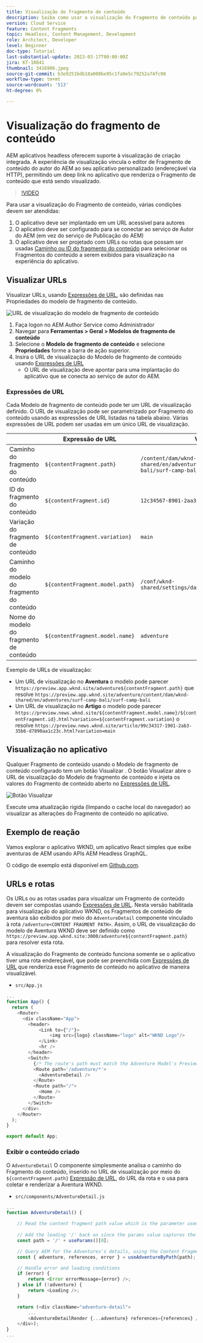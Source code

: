 ```yaml
---
title: Visualização do fragmento de conteúdo
description: Saiba como usar a visualização do Fragmento de conteúdo para todos os autores para ver rapidamente como as alterações de conteúdo afetam suas experiências AEM headless.
version: Cloud Service
feature: Content Fragments
topic: Headless, Content Management, Development
role: Architect, Developer
level: Beginner
doc-type: Tutorial
last-substantial-update: 2023-03-17T00:00:00Z
jira: KT-10841
thumbnail: 3416906.jpeg
source-git-commit: b3e9251bdb18a008be95c1fa9e5c79252a74fc98
workflow-type: tm+mt
source-wordcount: '513'
ht-degree: 0%

---
```



# Visualização do fragmento de conteúdo

AEM aplicativos headless oferecem suporte à visualização de criação integrada. A experiência de visualização vincula o editor de Fragmento de conteúdo do autor do AEM ao seu aplicativo personalizado (endereçável via HTTP), permitindo um deep link no aplicativo que renderiza o Fragmento de conteúdo que está sendo visualizado.

>[!VIDEO](https://video.tv.adobe.com/v/3416906?quality=12&learn=on)

Para usar a visualização do Fragmento de conteúdo, várias condições devem ser atendidas:

1. O aplicativo deve ser implantado em um URL acessível para autores
1. O aplicativo deve ser configurado para se conectar ao serviço de Autor do AEM (em vez do serviço de Publicação do AEM)
1. O aplicativo deve ser projetado com URLs ou rotas que possam ser usadas [Caminho ou ID do fragmento do conteúdo](#url-expressions) para selecionar os Fragmentos do conteúdo a serem exibidos para visualização na experiência do aplicativo.

## Visualizar URLs

Visualizar URLs, usando [Expressões de URL](#url-expressions), são definidas nas Propriedades do modelo de fragmento de conteúdo.

![URL de visualização do modelo de fragmento de conteúdo](./assets/preview/cf-model-preview-url.png)

1. Faça logon no AEM Author Service como Administrador
1. Navegar para __Ferramentas > Geral > Modelos de fragmento de conteúdo__
1. Selecione o __Modelo de fragmento de conteúdo__ e selecione __Propriedades__ forme a barra de ação superior.
1. Insira o URL de visualização do Modelo de fragmento de conteúdo usando [Expressões de URL](#url-expressions)
   + O URL de visualização deve apontar para uma implantação do aplicativo que se conecta ao serviço de autor do AEM.

### Expressões de URL

Cada Modelo de fragmento de conteúdo pode ter um URL de visualização definido. O URL de visualização pode ser parametrizado por Fragmento do conteúdo usando as expressões de URL listadas na tabela abaixo. Várias expressões de URL podem ser usadas em um único URL de visualização.

|  | Expressão de URL | Valor |
| --------------------------------------- | ----------------------------------- | ----------- |
| Caminho do fragmento do conteúdo | `${contentFragment.path}` | `/content/dam/wknd-shared/en/adventures/surf-camp-bali/surf-camp-bali` |
| ID do fragmento do conteúdo | `${contentFragment.id}` | `12c34567-8901-2aa3-45b6-d7890aa1c23c` |
| Variação do fragmento de conteúdo | `${contentFragment.variation}` | `main` |
| Caminho do modelo do fragmento do conteúdo | `${contentFragment.model.path}` | `/conf/wknd-shared/settings/dam/cfm/models/adventure` |
| Nome do modelo do fragmento de conteúdo | `${contentFragment.model.name}` | `adventure` |

Exemplo de URLs de visualização:

+ Um URL de visualização no __Aventura__ o modelo pode parecer `https://preview.app.wknd.site/adventure${contentFragment.path}` que resolve `https://preview.app.wknd.site/adventure/content/dam/wknd-shared/en/adventures/surf-camp-bali/surf-camp-bali`
+ Um URL de visualização no __Artigo__ o modelo pode parecer `https://preview.news.wknd.site/${contentFragment.model.name}/${contentFragment.id}.html?variation=${contentFragment.variation}` o resolve `https://preview.news.wknd.site/article/99c34317-1901-2ab3-35b6-d7890aa1c23c.html?variation=main`

## Visualização no aplicativo

Qualquer Fragmento de conteúdo usando o Modelo de fragmento de conteúdo configurado tem um botão Visualizar . O botão Visualizar abre o URL de visualização do Modelo de fragmento de conteúdo e injeta os valores do Fragmento de conteúdo aberto no [Expressões de URL](#url-expressions).

![Botão Visualizar](./assets/preview/preview-button.png)

Execute uma atualização rígida (limpando o cache local do navegador) ao visualizar as alterações do Fragmento de conteúdo no aplicativo.

## Exemplo de reação

Vamos explorar o aplicativo WKND, um aplicativo React simples que exibe aventuras de AEM usando APIs AEM Headless GraphQL.

O código de exemplo está disponível em [Github.com](https://github.com/adobe/aem-guides-wknd-graphql/tree/main/preview-tutorial).

## URLs e rotas

Os URLs ou as rotas usadas para visualizar um Fragmento de conteúdo devem ser compostas usando [Expressões de URL](#url-expressions). Nesta versão habilitada para visualização do aplicativo WKND, os Fragmentos de conteúdo de aventura são exibidos por meio do `AdventureDetail` componente vinculado à rota `/adventure<CONTENT FRAGMENT PATH>`. Assim, o URL de visualização do modelo de Aventura WKND deve ser definido como `https://preview.app.wknd.site:3000/adventure${contentFragment.path}` para resolver esta rota.

A visualização do Fragmento de conteúdo funciona somente se o aplicativo tiver uma rota endereçável, que pode ser preenchida com [Expressões de URL](#url-expressions) que renderiza esse Fragmento de conteúdo no aplicativo de maneira visualizável.

+ `src/App.js`

```javascript
...
function App() {
  return (
    <Router>
      <div className="App">
        <header>
            <Link to={"/"}>
                <img src={logo} className="logo" alt="WKND Logo"/>
            </Link>        
            <hr />
        </header>
        <Switch>
          {/* The route's path must match the Adventure Model's Preview URL expression. In React since the path has `/` you must use wildcards to match instead of the usual `:path` */}
          <Route path='/adventure/*'>
            <AdventureDetail />
          </Route>
          <Route path="/">
            <Home />
          </Route>
        </Switch>
      </div>
    </Router>
  );
}

export default App;
```

### Exibir o conteúdo criado

O `AdventureDetail` O componente simplesmente analisa o caminho do Fragmento do conteúdo, inserido no URL de visualização por meio do `${contentFragment.path}` [Expressão de URL](#url-expressions), do URL da rota e o usa para coletar e renderizar a Aventura WKND.

+ `src/components/AdventureDetail.js`

```javascript
...
function AdventureDetail() {

    // Read the content fragment path value which is the parameter used to query for the adventure's details
    
    // Add the leading '/' back on since the params value captures the `*` wildcard in `/adventure/*`, or everything after the first `/` in the Content Fragment path.
    const path = '/' + useParams()[0];

    // Query AEM for the Adventures's details, using the Content Fragment's `path`
    const { adventure, references, error } = useAdventureByPath(path);

    // Handle error and loading conditions
    if (error) {
        return <Error errorMessage={error} />;
    } else if (!adventure) {
        return <Loading />;
    }

    return (<div className="adventure-detail">
        ...
        <AdventureDetailRender {...adventure} references={references} />
    </div>);
}
...
```
